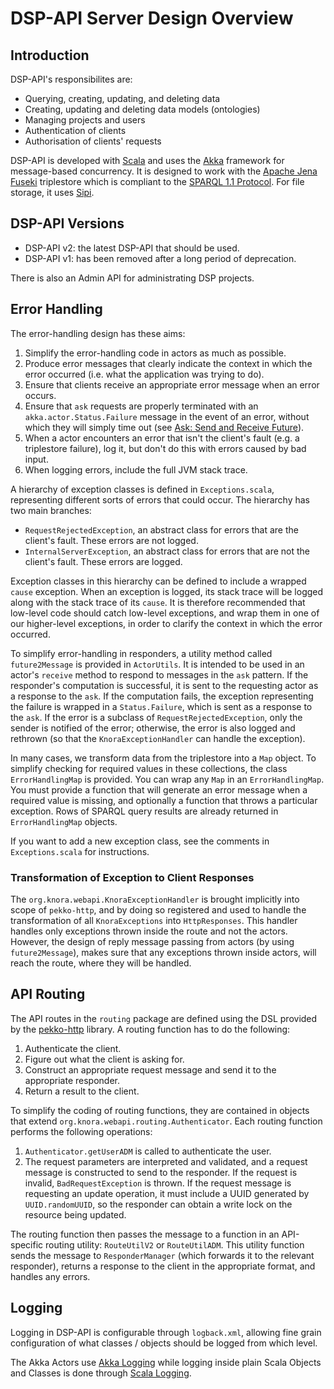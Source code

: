 <!---
 * Copyright © 2021 - 2024 Swiss National Data and Service Center for the Humanities and/or DaSCH Service Platform contributors.
 * SPDX-License-Identifier: Apache-2.0
-->

# DSP-API Server Design Overview

## Introduction

DSP-API's responsibilites are:

- Querying, creating, updating, and deleting data
- Creating, updating and deleting data models (ontologies)
- Managing projects and users
- Authentication of clients
- Authorisation of clients' requests

DSP-API is developed with [Scala](http://www.scala-lang.org/) and uses the
[Akka](http://akka.io/) framework for message-based concurrency. It is
designed to work with the [Apache Jena Fuseki](https://jena.apache.org) triplestore
which is compliant to the [SPARQL 1.1 Protocol](http://www.w3.org/TR/sparql11-protocol/).
For file storage, it uses [Sipi](http://sipi.io).

## DSP-API Versions

- DSP-API v2: the latest DSP-API that should be used.
- DSP-API v1: has been removed after a long period of deprecation.

There is also an Admin API for administrating DSP projects.

## Error Handling

The error-handling design has these aims:

1. Simplify the error-handling code in actors as much as possible.
2. Produce error messages that clearly indicate the context in which
   the error occurred (i.e. what the application was trying to do).
3. Ensure that clients receive an appropriate error message when an
   error occurs.
4. Ensure that `ask` requests are properly terminated with an
   `akka.actor.Status.Failure` message in the event of an error,
   without which they will simply time out (see
   [Ask: Send and Receive Future](https://pekko.apache.org/docs/pekko/current/actors.html?language=scala#ask-send-and-receive-future)).
5. When a actor encounters an error that isn't the client's fault (e.g.
   a triplestore failure), log it, but don't do this with errors caused
   by bad input.
6. When logging errors, include the full JVM stack trace.

A hierarchy of exception classes is defined in `Exceptions.scala`,
representing different sorts of errors that could occur. The hierarchy
has two main branches:

- `RequestRejectedException`, an abstract class for errors that are
  the client's fault. These errors are not logged.
- `InternalServerException`, an abstract class for errors that are not
  the client's fault. These errors are logged.

Exception classes in this hierarchy can be defined to include a wrapped
`cause` exception. When an exception is logged, its stack trace will be
logged along with the stack trace of its `cause`. It is therefore
recommended that low-level code should catch low-level exceptions, and
wrap them in one of our higher-level exceptions, in order to clarify the
context in which the error occurred.

To simplify error-handling in responders, a utility method called
`future2Message` is provided in `ActorUtils`. It is intended to be used
in an actor's `receive` method to respond to messages in the `ask`
pattern. If the responder's computation is successful, it is sent to the
requesting actor as a response to the `ask`. If the computation fails,
the exception representing the failure is wrapped in a `Status.Failure`,
which is sent as a response to the `ask`. If the error is a subclass of
`RequestRejectedException`, only the sender is notified of the error;
otherwise, the error is also logged and rethrown (so that the
`KnoraExceptionHandler` can handle the exception).

In many cases, we transform data from the triplestore into a `Map`
object. To simplify checking for required values in these collections,
the class `ErrorHandlingMap` is provided. You can wrap any `Map` in an
`ErrorHandlingMap`. You must provide a function that will generate an
error message when a required value is missing, and optionally a
function that throws a particular exception. Rows of SPARQL query
results are already returned in `ErrorHandlingMap` objects.

If you want to add a new exception class, see the comments in
`Exceptions.scala` for instructions.

### Transformation of Exception to Client Responses

The `org.knora.webapi.KnoraExceptionHandler` is brought implicitly into
scope of `pekko-http`, and by doing so registered and used to handle the
transformation of all `KnoraExceptions` into `HttpResponses`. This
handler handles only exceptions thrown inside the route and not the
actors. However, the design of reply message passing from actors (by
using `future2Message`), makes sure that any exceptions thrown inside
actors, will reach the route, where they will be handled.

## API Routing

The API routes in the `routing` package are defined using the DSL
provided by the
[pekko-http](https://pekko.apache.org/docs/pekko-http/current/index.html)
library. A routing function has to do the following:

1. Authenticate the client.
2. Figure out what the client is asking for.
3. Construct an appropriate request message and send it to the appropriate responder.
4. Return a result to the client.

To simplify the coding of routing functions, they are contained in
objects that extend `org.knora.webapi.routing.Authenticator`. Each
routing function performs the following operations:

1. `Authenticator.getUserADM` is called to authenticate the user.
2. The request parameters are interpreted and validated, and a request
   message is constructed to send to the responder. If the request is
   invalid, `BadRequestException` is thrown. If the request message is
   requesting an update operation, it must include a UUID generated by
   `UUID.randomUUID`, so the responder can obtain a write lock on the
   resource being updated.

The routing function then passes the message to a function in an API-specific
routing utility: `RouteUtilV2` or `RouteUtilADM`.
This utility function sends the message to `ResponderManager` (which
forwards it to the relevant responder), returns a response to the client
in the appropriate format, and handles any errors.

## Logging

Logging in DSP-API is configurable through `logback.xml`, allowing fine
grain configuration of what classes / objects should be logged from which level.

The Akka Actors use [Akka Logging](https://pekko.apache.org/docs/pekko/current/logging.html)
while logging inside plain Scala Objects and Classes is done through
[Scala Logging](https://github.com/lightbend/scala-logging).
